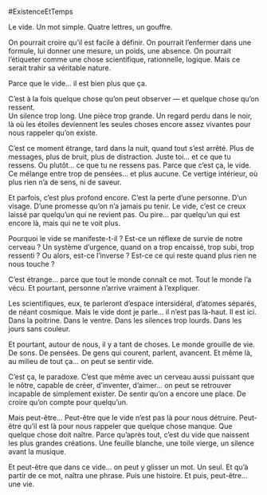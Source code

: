 #ExistenceEtTemps

Le vide. Un mot simple. Quatre lettres, un gouffre.

On pourrait croire qu’il est facile à définir. On pourrait l’enfermer dans une formule, lui donner une mesure, un poids, une absence. On pourrait l’étiqueter comme une chose scientifique, rationnelle, logique. Mais ce serait trahir sa véritable nature.

Parce que le vide… il est bien plus que ça.

C’est à la fois quelque chose qu’on peut observer — et quelque chose qu’on ressent.  
Un silence trop long. Une pièce trop grande. Un regard perdu dans le noir, là où les étoiles deviennent les seules choses encore assez vivantes pour nous rappeler qu’on existe.

C’est ce moment étrange, tard dans la nuit, quand tout s’est arrêté. Plus de messages, plus de bruit, plus de distraction. Juste toi… et ce que tu ressens. Ou plutôt… ce que tu ne ressens pas. Parce que c’est ça, le vide. Ce mélange entre trop de pensées… et plus aucune. Ce vertige intérieur, où plus rien n’a de sens, ni de saveur.

Et parfois, c’est plus profond encore. C’est la perte d’une personne. D’un visage. D’une promesse qu’on n’a jamais pu tenir. Le vide, c’est ce creux laissé par quelqu’un qui ne revient pas. Ou pire… par quelqu’un qui est encore là, mais qui ne te voit plus.

Pourquoi le vide se manifeste-t-il ? Est-ce un réflexe de survie de notre cerveau ? Un système d’urgence, quand on a trop encaissé, trop subi, trop ressenti ? Ou alors, est-ce l’inverse ? Est-ce ce qui reste quand plus rien ne nous touche ?

C’est étrange… parce que tout le monde connaît ce mot. Tout le monde l’a vécu. Et pourtant, personne n’arrive vraiment à l’expliquer.

Les scientifiques, eux, te parleront d’espace intersidéral, d’atomes séparés, de néant cosmique. Mais le vide dont je parle… il n’est pas là-haut. Il est ici. Dans la poitrine. Dans le ventre. Dans les silences trop lourds. Dans les jours sans couleur.

Et pourtant, autour de nous, il y a tant de choses. Le monde grouille de vie. De sons. De pensées. De gens qui courent, parlent, avancent. Et même là, au milieu de tout ça… on peut se sentir vide.

C’est ça, le paradoxe. C’est que même avec un cerveau aussi puissant que le nôtre, capable de créer, d’inventer, d’aimer… on peut se retrouver incapable de simplement exister. De sentir qu’on a encore une place. De croire qu’on compte pour quelqu’un.

Mais peut-être…  Peut-être que le vide n’est pas là pour nous détruire. Peut-être qu’il est là pour nous rappeler que quelque chose manque. Que quelque chose doit naître. Parce qu’après tout, c’est du vide que naissent les plus grandes créations. Une feuille blanche, une toile vierge, un silence avant la musique.

Et peut-être que dans ce vide… on peut y glisser un mot. Un seul. Et qu’à partir de ce mot, naîtra une phrase. Puis une histoire. Et puis, peut-être… une vie.